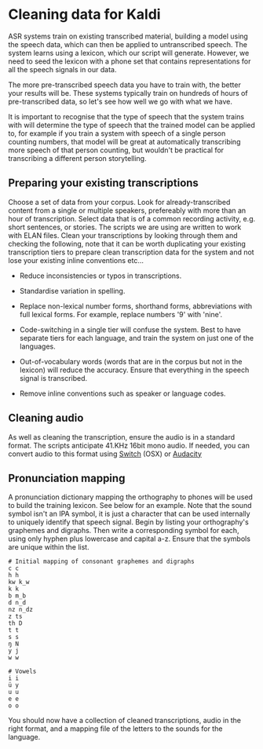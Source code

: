 # Cleaning data for Kaldi

ASR systems train on existing transcribed material, building a model using the speech data, which can then be applied to untranscribed speech. The system learns using a lexicon, which our script will generate. However, we need to seed the lexicon with a phone set that contains representations for all the speech signals in our data.

The more pre-transcribed speech data you have to train with, the better your results will be. These systems typically train on hundreds of hours of pre-transcribed data, so let's see how well we go with what we have. 

It is important to recognise that the type of speech that the system trains with will determine the type of speech that the trained model can be applied to, for example if you train a system with speech of a single person counting numbers, that model will be great at automatically transcribing more speech of that person counting, but wouldn't be practical for transcribing a different person storytelling.

## Preparing your existing transcriptions

Choose a set of data from your corpus. Look for already-transcribed content from a single or multiple speakers, prefereably with more than an hour of transcription. Select data that is of a common recording activity, e.g. short sentences, or stories. The scripts we are using are written to work with ELAN files. Clean your transcriptions by looking through them and checking the following, note that it can be worth duplicating your existing transcription tiers to prepare clean transcription data for the system and not lose your existing inline conventions etc...

- Reduce inconsistencies or typos in transcriptions.

- Standardise variation in spelling.

- Replace non-lexical number forms, shorthand forms, abbreviations with full lexical forms. For example, replace numbers '9' with 'nine'.

- Code-switching in a single tier will confuse the system. Best to have separate tiers for each language, and train the system on just one of the languages.

- Out-of-vocabulary words (words that are in the corpus but not in the lexicon) will reduce the accuracy. Ensure that everything in the speech signal is transcribed.

- Remove inline conventions such as speaker or language codes.


## Cleaning audio 

As well as cleaning the transcription, ensure the audio is in a standard format. The scripts anticipate 41.KHz 16bit mono audio. If needed, you can convert audio to this format using [Switch](http://www.nch.com.au/switch/index.html) (OSX) or [Audacity](http://www.audacityteam.org/) 


## Pronunciation mapping

A pronunciation dictionary mapping the orthography to phones will be used to build the training lexicon. See below for an example. Note that the sound symbol isn't an IPA symbol, it is just a character that can be used internally to uniquely identify that speech signal. Begin by listing your orthography's graphemes and digraphs. Then write a corresponding symbol for each, using only hyphen plus lowercase and capital a-z. Ensure that the symbols are unique within the list.

```
# Initial mapping of consonant graphemes and digraphs
c c
h h
kw k_w
k k
b m_b
d n_d
nz n_dz
z ts
th D
t t
s s
ŋ N
y j
w w

# Vowels
i i
ü y
u u
e e 
o o
```


You should now have a collection of cleaned transcriptions, audio in the right format, and a mapping file of the letters to the sounds for the language.

